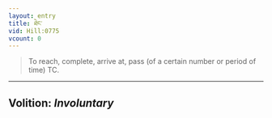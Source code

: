 ```yaml
---
layout: entry
title: ཐེང་
vid: Hill:0775
vcount: 0
---
```

> To reach, complete, arrive at, pass (of a certain number or period of time) TC\.

---
Volition: _Involuntary_
---

